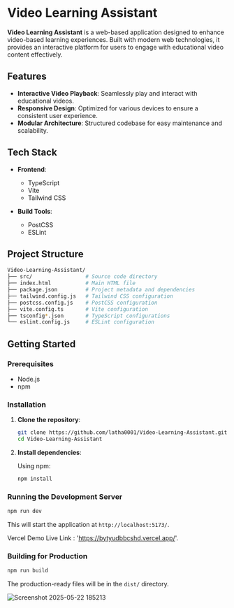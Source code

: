 # Video Learning Assistant

**Video Learning Assistant** is a web-based application designed to enhance video-based learning experiences. Built with modern web technologies, it provides an interactive platform for users to engage with educational video content effectively.

##  Features

* **Interactive Video Playback**: Seamlessly play and interact with educational videos.
* **Responsive Design**: Optimized for various devices to ensure a consistent user experience.
* **Modular Architecture**: Structured codebase for easy maintenance and scalability.

##  Tech Stack

* **Frontend**:

  * TypeScript
  * Vite
  * Tailwind CSS
* **Build Tools**:

  * PostCSS
  * ESLint

##  Project Structure

```bash
Video-Learning-Assistant/
├── src/                 # Source code directory
├── index.html           # Main HTML file
├── package.json         # Project metadata and dependencies
├── tailwind.config.js   # Tailwind CSS configuration
├── postcss.config.js    # PostCSS configuration
├── vite.config.ts       # Vite configuration
├── tsconfig*.json       # TypeScript configurations
└── eslint.config.js     # ESLint configuration
```



##  Getting Started

### Prerequisites

* Node.js
* npm

### Installation

1. **Clone the repository**:

   ```bash
   git clone https://github.com/latha0001/Video-Learning-Assistant.git
   cd Video-Learning-Assistant
   ```



2. **Install dependencies**:

   Using npm:

   ```bash
   npm install
   ```




### Running the Development Server

```bash
npm run dev
```



This will start the application at `http://localhost:5173/`.

Vercel Demo Live Link : 'https://bytyudbbcshd.vercel.app/'.

### Building for Production

```bash
npm run build
```


The production-ready files will be in the `dist/` directory.

![Screenshot 2025-05-22 185213](https://github.com/user-attachments/assets/5876fe25-fa6f-4305-8bbf-8465cc10afbd)


